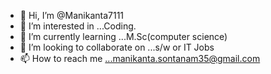 - 👋 Hi, I’m @Manikanta7111
- 👀 I’m interested in ...Coding.
- 🌱 I’m currently learning ...M.Sc(computer science)
- 💞️ I’m looking to collaborate on ...s/w or IT Jobs
- 📫 How to reach me ...manikanta.sontanam35@gmail.com

<!---
Manikanta7111/Manikanta7111 is a ✨ special ✨ repository because its `README.md` (this file) appears on your GitHub profile.
You can click the Preview link to take a look at your changes.
--->
